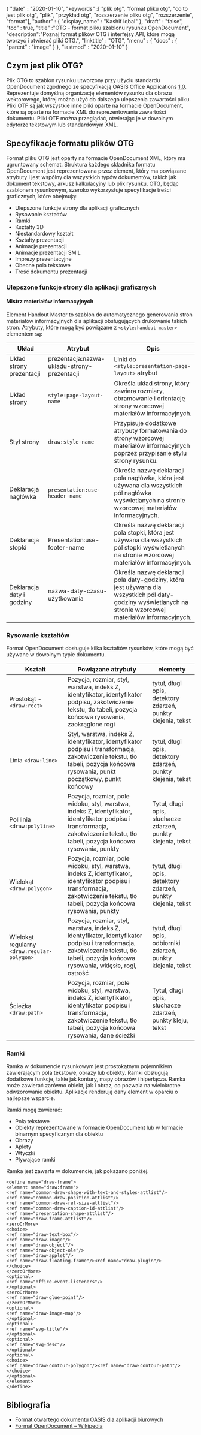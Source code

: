{
  "date" : "2020-01-10",
  "keywords" :[ "plik otg", "format pliku otg", "co to jest plik otg", "plik", "przykład otg", "rozszerzenie pliku otg", "rozszerzenie", "format"],
  "author" : {
    "display_name" : "Kashif Iqbal"
},
  "draft" : "false",
  "toc" : true,
  "title" :"OTG - format pliku szablonu rysunku OpenDocument",
  "description":"Poznaj format plików OTG i interfejsy API, które mogą tworzyć i otwierać pliki OTG.",
  "linktitle" : "OTG",
  "menu" : {
    "docs" : {
      "parent" : "image"
}
},
  "lastmod" : "2020-01-10"
}

## Czym jest plik OTG?

Plik OTG to szablon rysunku utworzony przy użyciu standardu OpenDocument zgodnego ze specyfikacją OASIS Office Applications [1.0](https://www.oasis-open.org/committees/download.php/12572/OpenDocument-v1.0-os.pdf). Reprezentuje domyślną organizację elementów rysunku dla obrazu wektorowego, której można użyć do dalszego ulepszenia zawartości pliku. Pliki OTF są jak wszystkie inne pliki oparte na formacie OpenDocument, które są oparte na formacie XML do reprezentowania zawartości dokumentu. Pliki OTF można przeglądać, otwierając je w dowolnym edytorze tekstowym lub standardowym XML.

## Specyfikacje formatu plików OTG ##

Format pliku OTG jest oparty na formacie OpenDocument XML, który ma ugruntowany schemat. Struktura każdego składnika formatu OpenDocument jest reprezentowana przez element, który ma powiązane atrybuty i jest wspólny dla wszystkich typów dokumentów, takich jak dokument tekstowy, arkusz kalkulacyjny lub plik rysunku. OTG, będąc szablonem rysunkowym, szeroko wykorzystuje specyfikacje treści graficznych, które obejmują:

* Ulepszone funkcje strony dla aplikacji graficznych
* Rysowanie kształtów
* Ramki
* Kształty 3D
* Niestandardowy kształt
* Kształty prezentacji
* Animacje prezentacji
* Animacje prezentacji SMIL
* Imprezy prezentacyjne
* Obecne pola tekstowe
* Treść dokumentu prezentacji

### Ulepszone funkcje strony dla aplikacji graficznych ###
#### Mistrz materiałów informacyjnych ####

Element Handout Master to szablon do automatycznego generowania stron materiałów informacyjnych dla aplikacji obsługujących drukowanie takich stron.
Atrybuty, które mogą być powiązane z `<style:handout-master>` elementem są:

|Układ|Atrybut|Opis
---|---|---|
|Układ strony prezentacji|prezentacja:nazwa-układu-strony-prezentacji|Linki do `<style:presentation-page-layout>`  atrybut
|Układ strony|`style:page-layout-name` | Określa układ strony, który zawiera rozmiary, obramowanie i orientację strony wzorcowej materiałów informacyjnych.
|Styl strony|`draw:style-name`|Przypisuje dodatkowe atrybuty formatowania do strony wzorcowej materiałów informacyjnych poprzez przypisanie stylu strony rysunku.|
|Deklaracja nagłówka| `presentation:use-header-name`| Określa nazwę deklaracji pola nagłówka, która jest używana dla wszystkich pól nagłówka wyświetlanych na stronie wzorcowej materiałów informacyjnych.
|Deklaracja stopki| Presentation:use-footer-name|Określa nazwę deklaracji pola stopki, która jest używana dla wszystkich pól stopki wyświetlanych na stronie wzorcowej materiałów informacyjnych.
|Deklaracja daty i godziny|nazwa-daty-czasu-użytkowania|Określa nazwę deklaracji pola daty-godziny, która jest używana dla wszystkich pól daty-godziny wyświetlanych na stronie wzorcowej materiałów informacyjnych.

### Rysowanie kształtów ###
Format OpenDocument obsługuje kilka kształtów rysunków, które mogą być używane w dowolnym typie dokumentu.

|Kształt|Powiązane atrybuty| elementy
---|---|---|
Prostokąt - `<draw:rect>` |Pozycja, rozmiar, styl, warstwa, indeks Z, identyfikator, identyfikator podpisu, zakotwiczenie tekstu, tło tabeli, pozycja końcowa rysowania, zaokrąglone rogi|tytuł, długi opis, detektory zdarzeń, punkty klejenia, tekst
Linia `<draw:line>` |Styl, warstwa, indeks Z, identyfikator, identyfikator podpisu i transformacja, zakotwiczenie tekstu, tło tabeli, pozycja końcowa rysowania, punkt początkowy, punkt końcowy|tytuł, długi opis, detektory zdarzeń, punkty klejenia, tekst
Polilinia `<draw:polyline> `| Pozycja, rozmiar, pole widoku, styl, warstwa, indeks Z, identyfikator, identyfikator podpisu i transformacja, zakotwiczenie tekstu, tło tabeli, pozycja końcowa rysowania, punkty| Tytuł, długi opis, słuchacze zdarzeń, punkty klejenia, tekst
Wielokąt `<draw:polygon> `|Pozycja, rozmiar, pole widoku, styl, warstwa, indeks Z, identyfikator, identyfikator podpisu i transformacja, zakotwiczenie tekstu, tło tabeli, pozycja końcowa rysowania, punkty|tytuł, długi opis, detektory zdarzeń, punkty klejenia, tekst
|Wielokąt regularny `<draw:regular-polygon> `|Pozycja, rozmiar, styl, warstwa, indeks Z, identyfikator, identyfikator podpisu i transformacja, zakotwiczenie tekstu, tło tabeli, pozycja końcowa rysowania, wklęsłe, rogi, ostrość|tytuł, długi opis, odbiorniki zdarzeń, punkty klejenia, tekst
|Ścieżka `<draw:path> `|Pozycja, rozmiar, pole widoku, styl, warstwa, indeks Z, identyfikator, identyfikator podpisu i transformacja, zakotwiczenie tekstu, tło tabeli, pozycja końcowa rysowania, dane ścieżki| Tytuł, długi opis, słuchacze zdarzeń, punkty kleju, tekst

### Ramki ###
Ramka w dokumencie rysunkowym jest prostokątnym pojemnikiem zawierającym pola tekstowe, obrazy lub obiekty. Ramki obsługują dodatkowe funkcje, takie jak kontury, mapy obrazów i hiperłącza. Ramka może zawierać zarówno obiekt, jak i obraz, co pozwala na wielokrotne odwzorowanie obiektu. Aplikacje renderują dany element w oparciu o najlepsze wsparcie.

Ramki mogą zawierać:
* Pola tekstowe
* Obiekty reprezentowane w formacie OpenDocument lub w formacie binarnym specyficznym dla obiektu
* Obrazy
* Aplety
* Wtyczki
* Pływające ramki

Ramka jest zawarta w dokumencie, jak pokazano poniżej.

```
<define name="draw-frame">
<element name="draw:frame">
<ref name="common-draw-shape-with-text-and-styles-attlist"/>
<ref name="common-draw-position-attlist"/>
<ref name="common-draw-rel-size-attlist"/>
<ref name="common-draw-caption-id-attlist"/>
<ref name="presentation-shape-attlist"/>
<ref name="draw-frame-attlist"/>
<zeroOrMore>
<choice>
<ref name="draw-text-box"/>
<ref name="draw-image"/>
<ref name="draw-object"/>
<ref name="draw-object-ole"/>
<ref name="draw-applet"/>
<ref name="draw-floating-frame"/><ref name="draw-plugin"/>
</choice>
</zeroOrMore>
<optional>
<ref name="office-event-listeners"/>
</optional>
<zeroOrMore>
<ref name="draw-glue-point"/>
</zeroOrMore>
<optional>
<ref name="draw-image-map"/>
</optional>
<optional>
<ref name="svg-title"/>
</optional>
<optional>
<ref name="svg-desc"/>
</optional>
<optional>
<choice>
<ref name="draw-contour-polygon"/><ref name="draw-contour-path"/>
</choice>
</optional>
</element>
</define>
```

## Bibliografia ##
* [Format otwartego dokumentu OASIS dla aplikacji biurowych](https://www.oasis-open.org/committees/tc_home.php?wg_abbrev=office)
* [Format OpenDocument – Wikipedia](https://en.wikipedia.org/wiki/OpenDocument)


